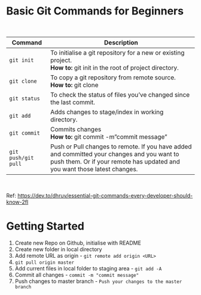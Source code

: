 <h1> Basic Git Commands for Beginners </h1> <br>

| Command | Description |
| ------- | ---       |
| `git init` | To initialise a git repository for a new or existing project. <br> **How to:** git init in the root of project directory.|
| `git clone` | To copy a git repository from remote source. <br> **How to:** git clone <url>|
| `git status` |  To check the status of files you’ve changed since the last commit. |
| `git add` | Adds changes to stage/index in working directory. |
| `git commit` | Commits changes <br> **How to:** git commit -m”commit message” |
| `git push/git pull` | Push or Pull changes to remote. If you have added and committed your changes and you want to push them. Or if your remote has updated and you want those latest changes. |
<br>

Ref: https://dev.to/dhruv/essential-git-commands-every-developer-should-know-2fl

<h1> Getting Started </h1>

1. Create new Repo on Github, initialise with README
2. Create new folder in local directory
3. Add remote URL as origin - `git remote add origin <URL>`
4. `git pull origin master`
5. Add current files in local folder to staging area - `git add -A`
6. Commit all changes - `commit -m "commit message"`
7. Push changes to master branch - `Push your changes to the master branch`
<br>

